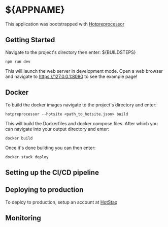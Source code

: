 # ${APPNAME}
This application was bootstrapped with [Hotpreprocessor](https://www.github.com/HigherEdgeSoftware/Hotpreprocessor)

## Getting Started
Navigate to the project's directory then enter:
${BUILDSTEPS}

	npm run dev

This will launch the web server in development mode. Open a web browser and navigate to https://127.0.0.1:8080 to see the example page!

## Docker
To build the docker images navigate to the project's directory and enter:

	hotpreprocessor --hotsite <path_to_hotsite.json> build

This will build the Dockerfiles and docker compose files. After which you can navigate into your output directory and enter:

	docker build

Once it's done building you can then enter:

	docker stack deploy

## Setting up the CI/CD pipeline

## Deploying to production
To deploy to production, setup an account at [HotStaq](https://wwww.hotstaq.com/)

## Monitoring
